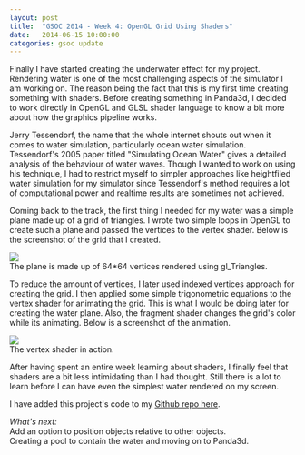```yaml
---
layout: post
title:  "GSOC 2014 - Week 4: OpenGL Grid Using Shaders"
date:   2014-06-15 10:00:00
categories: gsoc update
---
```


Finally I have started creating the underwater effect for my project. Rendering water is one of the most challenging aspects of the simulator I am working on. The reason being the fact that this is my first time creating something with shaders. Before creating something in Panda3d, I decided to work directly in OpenGL and GLSL shader language to know a bit more about how the graphics pipeline works.<br>

Jerry Tessendorf, the name that the whole internet shouts out when it comes to water simulation, particularly ocean water simulation. Tessendorf's 2005 paper titled "Simulating Ocean Water" gives a detailed analysis of
the behaviour of water waves. Though I wanted to work on using his technique, I had to restrict myself to simpler approaches like heightfiled water simulation for my simulator since Tessendorf's method requires a lot of computational power and realtime results are sometimes not achieved.<br>

Coming back to the track, the first thing I needed for my water was a simple plane made up of a grid of triangles. I wrote two simple loops in OpenGL to create such a plane and passed the vertices to the vertex shader.
Below is the screenshot of the grid that I created. 

<div class="block"><div class="big clearfix"><img src="{{ site.url }}/assets/grid1.png">
</div><span>The plane is made up of 64*64 vertices rendered using gl_Triangles.</span></div> 

To reduce the amount of vertices, I later used indexed vertices approach for creating the grid. 
I then applied some simple trigonometric equations to the vertex shader for animating the grid. This is what I would be doing later for creating the water plane. Also, the fragment shader changes the grid's color while its animating. Below is a screenshot of the animation.

<div class="block"><div class="big clearfix"><img src="{{ site.url }}/assets/grid2.png">
</div><span>The vertex shader in action.</span></div></div>

After having spent an entire week learning about shaders, I finally feel that shaders are a bit less intimidating than I had thought. Still there is a lot to learn before I can have even the simplest water rendered on my screen. 

I have added this project's code to my <a href="https://github.com/nishantdania/OpenGL-Grid" target="_blanck">Github repo here</a>. 

<em>What's next:</em><br>
Add an option to position objects relative to other objects.<br>
Creating a pool to contain the water and moving on to Panda3d.
